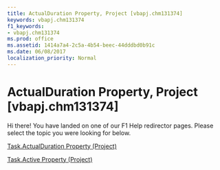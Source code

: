```yaml
---
title: ActualDuration Property, Project [vbapj.chm131374]
keywords: vbapj.chm131374
f1_keywords:
- vbapj.chm131374
ms.prod: office
ms.assetid: 1414a7a4-2c5a-4b54-beec-44dddbd0b91c
ms.date: 06/08/2017
localization_priority: Normal
---
```



# ActualDuration Property, Project [vbapj.chm131374]

Hi there! You have landed on one of our F1 Help redirector pages. Please select the topic you were looking for below.

[Task.ActualDuration Property (Project)](http://msdn.microsoft.com/library/c0f56a31-acc1-215c-0737-d7ad755e0a96%28Office.15%29.aspx)

[Task.Active Property (Project)](http://msdn.microsoft.com/library/74ee6808-e9c4-69cc-da3d-ec6802daf410%28Office.15%29.aspx)


